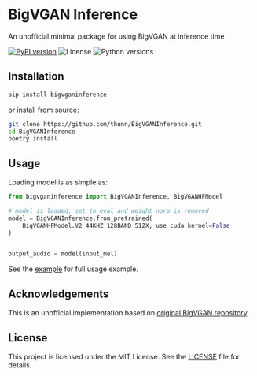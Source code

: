 # BigVGAN Inference
An unofficial minimal package for using BigVGAN at inference time

[![PyPI version](https://img.shields.io/pypi/v/bigvganinference)](https://pypi.org/project/bigvganinference/)
![License](https://img.shields.io/pypi/l/bigvganinference)
![Python versions](https://img.shields.io/pypi/pyversions/bigvganinference)

## Installation

```bash
pip install bigvganinference
```

or install from source:

```bash
git clone https://github.com/thunn/BigVGANInference.git
cd BigVGANInference
poetry install
```

## Usage

Loading model is as simple as:
```python
from bigvganinference import BigVGANInference, BigVGANHFModel

# model is loaded, set to eval and weight norm is removed
model = BigVGANInference.from_pretrained(
    BigVGANHFModel.V2_44KHZ_128BAND_512X, use_cuda_kernel=False
)


output_audio = model(input_mel)
```

See the [example](https://github.com/thunn/BigVGANInference/blob/main/example/inference.py) for full usage example.

## Acknowledgements
This is an unofficial implementation based on [original BigVGAN repository](https://github.com/NVIDIA/BigVGAN).

## License
This project is licensed under the MIT License. See the [LICENSE](https://github.com/thunn/BigVGANInference/blob/main/LICENSE) file for details.
